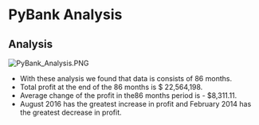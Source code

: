 # PyBank Analysis

## Analysis

![PyBank_Analysis.PNG](C:\Users\AdminLocal\Desktop\Bootcamp\Python_challenge\PyBank\images\PyBank_Analysis.PNG) 

* With these analysis we found that data is consists of 86 months.
* Total profit at the end of the 86 months is $ 22,564,198.
* Average change of the profit in the86 months period is - $8,311.11.
* August 2016 has the greatest increase in profit and February 2014 has the greatest decrease in profit. 

